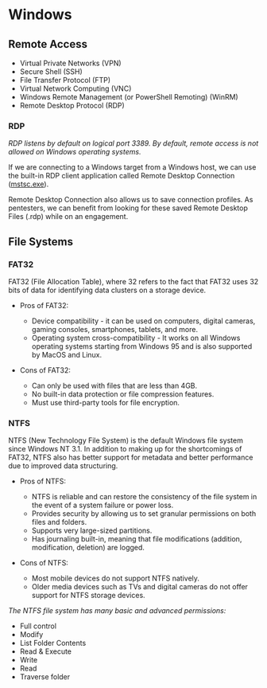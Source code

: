 # Windows

## Remote Access

- Virtual Private Networks (VPN)
- Secure Shell (SSH)
- File Transfer Protocol (FTP)
- Virtual Network Computing (VNC)
- Windows Remote Management (or PowerShell Remoting) (WinRM)
- Remote Desktop Protocol (RDP)

### RDP

_RDP listens by default on logical port 3389.
By default, remote access is not allowed on Windows operating systems._

If we are connecting to a Windows target from a Windows host,
we can use the built-in RDP client application called Remote Desktop Connection
([mstsc.exe](https://docs.microsoft.com/en-us/windows-server/administration/windows-commands/mstsc)).

Remote Desktop Connection also allows us to save connection profiles.
As pentesters, we can benefit from looking for these saved Remote Desktop Files (.rdp) while on an engagement.

## File Systems

### FAT32

FAT32 (File Allocation Table), where 32 refers to the fact that FAT32 uses 32 bits of data for identifying data clusters on a storage device.

- Pros of FAT32:

  - Device compatibility - it can be used on computers, digital cameras, gaming consoles, smartphones, tablets, and more.
  - Operating system cross-compatibility - It works on all Windows operating systems starting from Windows 95 and is also
  supported by MacOS and Linux.


- Cons of FAT32:

  - Can only be used with files that are less than 4GB.
  - No built-in data protection or file compression features.
  - Must use third-party tools for file encryption.

### NTFS

NTFS (New Technology File System) is the default Windows file system since Windows NT 3.1.
In addition to making up for the shortcomings of FAT32, NTFS also has better support for metadata and better performance due to improved data structuring.

- Pros of NTFS:

  - NTFS is reliable and can restore the consistency of the file system in the event of a system failure or power loss.
  - Provides security by allowing us to set granular permissions on both files and folders.
  - Supports very large-sized partitions.
  - Has journaling built-in, meaning that file modifications (addition, modification, deletion) are logged.

- Cons of NTFS:

  - Most mobile devices do not support NTFS natively.
  - Older media devices such as TVs and digital cameras do not offer support for NTFS storage devices.

_The NTFS file system has many basic and advanced permissions:_

- Full control
- Modify
- List Folder Contents
- Read & Execute
- Write
- Read
- Traverse folder

